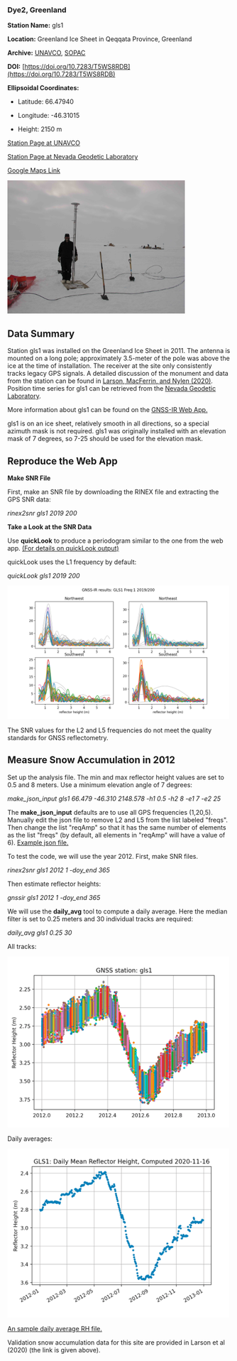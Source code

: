 ### Dye2, Greenland 

**Station Name:**		gls1

**Location:**  Greenland Ice Sheet in Qeqqata Province, Greenland

**Archive:**  [UNAVCO](http://www.unavco.org), [SOPAC](http://sopac-csrc.ucsd.edu/index.php/sopac/)

**DOI:**  [https://doi.org/10.7283/T5WS8RDB](https://doi.org/10.7283/T5WS8RDB)

**Ellipsoidal Coordinates:**

- Latitude: 66.47940

- Longitude:  -46.31015

- Height:    2150 m

[Station Page at UNAVCO](https://www.unavco.org/instrumentation/networks/status/nota/overview/gls1)

[Station Page at Nevada Geodetic Laboratory](http://geodesy.unr.edu/NGLStationPages/stations/GLS1.sta)

[Google Maps Link](https://goo.gl/maps/391a7h2HpacAa59u8) 

<img src="gls1.jpg" width="400">

## Data Summary

Station gls1 was installed on the Greenland Ice Sheet in 2011. 
The antenna is mounted on a long pole; approximately 3.5-meter of the pole was above the ice at the time of installation. 
The receiver at the site only consistently tracks legacy GPS signals. A detailed discussion of the monument and 
data from the station can be found in [Larson, MacFerrin, and Nylen (2020)](https://tc.copernicus.org/articles/14/1985/2020/tc-14-1985-2020.pdf). 
Position time series for gls1 can be retrieved from the [Nevada Geodetic Laboratory](http://geodesy.unr.edu/gps_timeseries/tenv3/IGS14/GLS1.tenv3).


More information about gls1 can be found on the [GNSS-IR Web App.](https://gnss-reflections.org/fancy6?example=gls1)


gls1 is on an ice sheet, relatively smooth in all directions, so a special azimuth mask is not required.
gls1 was originally installed with an elevation mask of 7 degrees, so 7-25 should be used for the elevation mask.

## Reproduce the Web App

**Make SNR File**

First, make an SNR file by downloading the RINEX file and extracting the GPS SNR data:

*rinex2snr gls1 2019 200*

**Take a Look at the SNR Data**

Use **quickLook** to produce a periodogram similar to the one from the web app. [(For details on quickLook output)](../../docs/quickLook_desc.md)

quickLook uses the L1 frequency by default:

*quickLook gls1 2019 200*

<img src="gls1-L1.png" width="500">

The SNR values for the L2 and L5 frequencies do not meet the quality standards for GNSS reflectometry.

## Measure Snow Accumulation in 2012

Set up the analysis file. The min and max reflector height values are set to 0.5 and 8 meters. 
Use a minimum elevation angle of 7 degrees: 

*make_json_input gls1 66.479 -46.310 2148.578 -h1 0.5 -h2 8 -e1 7 -e2 25*

The **make_json_input** defaults are to use all GPS frequencies (1,20,5). 
Manually edit the json file to remove L2 and L5 from the list 
labeled "freqs". Then change the list "reqAmp" so that it has the same number 
of elements as the list "freqs" (by default, all elements in "reqAmp" will have a value of 6). 
[Example json file.](gls1.json)

To test the code, we will use the year 2012. First, make SNR files.

*rinex2snr gls1 2012 1 -doy_end 365*

Then estimate reflector heights:

*gnssir gls1 2012 1 -doy_end 365*

We will use the **daily_avg** tool to compute a daily average. Here the median filter is set to 0.25 meters 
and 30 individual tracks are required:

*daily_avg gls1 0.25 30*

All tracks:

<img src="gls1-1.png" width="500"/>

Daily averages:

<img src="gls1-2.png" width="500"/>


[An sample daily average RH file.](gls1-dailyavg.txt)

Validation snow accumulation data for this site are provided in Larson et al (2020) (the link is given above).
